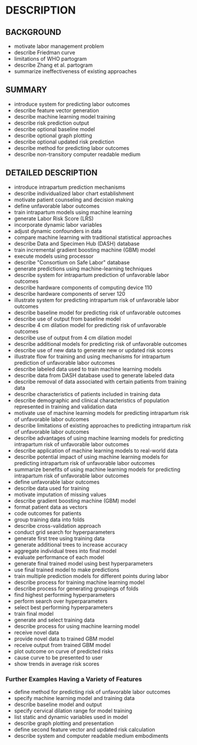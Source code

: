 # DESCRIPTION

## BACKGROUND

- motivate labor management problem
- describe Friedman curve
- limitations of WHO partogram
- describe Zhang et al. partogram
- summarize ineffectiveness of existing approaches

## SUMMARY

- introduce system for predicting labor outcomes
- describe feature vector generation
- describe machine learning model training
- describe risk prediction output
- describe optional baseline model
- describe optional graph plotting
- describe optional updated risk prediction
- describe method for predicting labor outcomes
- describe non-transitory computer readable medium

## DETAILED DESCRIPTION

- introduce intrapartum prediction mechanisms
- describe individualized labor chart establishment
- motivate patient counseling and decision making
- define unfavorable labor outcomes
- train intrapartum models using machine learning
- generate Labor Risk Score (LRS)
- incorporate dynamic labor variables
- adjust dynamic confounders in data
- compare machine learning with traditional statistical approaches
- describe Data and Specimen Hub (DASH) database
- train incremental gradient boosting machine (GBM) model
- execute models using processor
- describe "Consortium on Safe Labor" database
- generate predictions using machine-learning techniques
- describe system for intrapartum prediction of unfavorable labor outcomes
- describe hardware components of computing device 110
- describe hardware components of server 120
- illustrate system for predicting intrapartum risk of unfavorable labor outcomes
- describe baseline model for predicting risk of unfavorable outcomes
- describe use of output from baseline model
- describe 4 cm dilation model for predicting risk of unfavorable outcomes
- describe use of output from 4 cm dilation model
- describe additional models for predicting risk of unfavorable outcomes
- describe use of new data to generate new or updated risk scores
- illustrate flow for training and using mechanisms for intrapartum prediction of unfavorable labor outcomes
- describe labeled data used to train machine learning models
- describe data from DASH database used to generate labeled data
- describe removal of data associated with certain patients from training data
- describe characteristics of patients included in training data
- describe demographic and clinical characteristics of population represented in training and validation data
- motivate use of machine learning models for predicting intrapartum risk of unfavorable labor outcomes
- describe limitations of existing approaches to predicting intrapartum risk of unfavorable labor outcomes
- describe advantages of using machine learning models for predicting intrapartum risk of unfavorable labor outcomes
- describe application of machine learning models to real-world data
- describe potential impact of using machine learning models for predicting intrapartum risk of unfavorable labor outcomes
- summarize benefits of using machine learning models for predicting intrapartum risk of unfavorable labor outcomes
- define unfavorable labor outcomes
- describe data used for training
- motivate imputation of missing values
- describe gradient boosting machine (GBM) model
- format patient data as vectors
- code outcomes for patients
- group training data into folds
- describe cross-validation approach
- conduct grid search for hyperparameters
- generate first tree using training data
- generate additional trees to increase accuracy
- aggregate individual trees into final model
- evaluate performance of each model
- generate final trained model using best hyperparameters
- use final trained model to make predictions
- train multiple prediction models for different points during labor
- describe process for training machine learning model
- describe process for generating groupings of folds
- find highest performing hyperparameters
- perform search over hyperparameters
- select best performing hyperparameters
- train final model
- generate and select training data
- describe process for using machine learning model
- receive novel data
- provide novel data to trained GBM model
- receive output from trained GBM model
- plot outcome on curve of predicted risks
- cause curve to be presented to user
- show trends in average risk scores

### Further Examples Having a Variety of Features

- define method for predicting risk of unfavorable labor outcomes
- specify machine learning model and training data
- describe baseline model and output
- specify cervical dilation range for model training
- list static and dynamic variables used in model
- describe graph plotting and presentation
- define second feature vector and updated risk calculation
- describe system and computer readable medium embodiments

